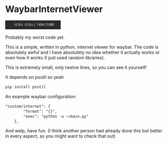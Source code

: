 # WaybarInternetViewer

![Hmm](https://github.com/shnCanos/WaybarInternetViewer/blob/main/screenshot.png)

Probably my worst code yet.

This is a simple, written in python, internet viewer for waybar. The code is absolutely awful and I have absolutely no idea whether it actually works or even how it works (I just used random libraries).

This is extremely small, only twelve lines, so you can see it yourself!

It depends on psutil so yeah

```bash
pip install psutil
```

An example waybar configuration:

```
"custom/internet": {
		"format": "{}",
		"exec": "python -u ~/main.py"
	},
```

And welp, have fun. (I think another person had already done this but better in every aspect, so you might want to check that out)
